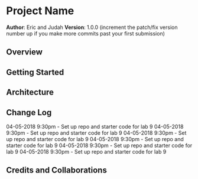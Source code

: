 # Project Name

**Author**: Eric and Judah
**Version**: 1.0.0 (increment the patch/fix version number up if you make more commits past your first submission)

## Overview
<!-- Provide a high level overview of what this application is and why you are building it, beyond the fact that it's an assignment for a Code Fellows 301 class. (i.e. What's your problem domain?) -->

## Getting Started
<!-- What are the steps that a user must take in order to build this app on their own machine and get it running? -->

## Architecture
<!-- Provide a detailed description of the application design. What technologies (languages, libraries, etc) you're using, and any other relevant design information. -->

## Change Log
<!-- Use this are to document the iterative changes made to your application as each feature is successfully implemented. Use time stamps. Here's an examples: -->

04-05-2018 9:30pm - Set up repo and starter code for lab 9
04-05-2018 9:30pm - Set up repo and starter code for lab 9
04-05-2018 9:30pm - Set up repo and starter code for lab 9
04-05-2018 9:30pm - Set up repo and starter code for lab 9
04-05-2018 9:30pm - Set up repo and starter code for lab 9
04-05-2018 9:30pm - Set up repo and starter code for lab 9

## Credits and Collaborations
<!-- Give credit (and a link) to other people or resources that helped you build this application. -->
